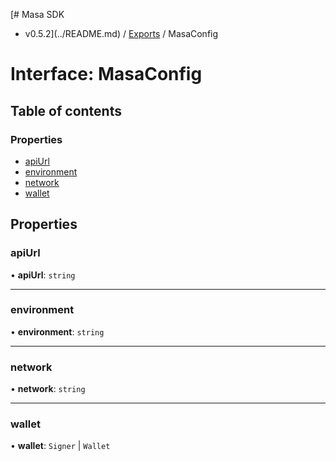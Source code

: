 [# Masa SDK
 - v0.5.2](../README.md) / [Exports](../modules.md) / MasaConfig

# Interface: MasaConfig

## Table of contents

### Properties

- [apiUrl](MasaConfig.md#apiurl)
- [environment](MasaConfig.md#environment)
- [network](MasaConfig.md#network)
- [wallet](MasaConfig.md#wallet)

## Properties

### apiUrl

• **apiUrl**: `string`

___

### environment

• **environment**: `string`

___

### network

• **network**: `string`

___

### wallet

• **wallet**: `Signer` \| `Wallet`
